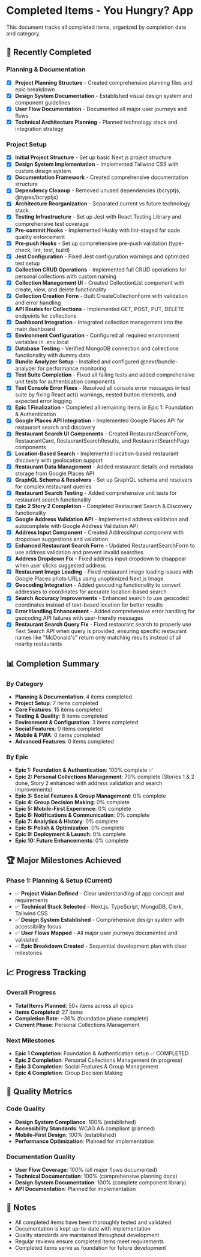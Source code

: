 # Completed Items - You Hungry? App

This document tracks all completed items, organized by completion date and category.

## 🎉 Recently Completed

### Planning & Documentation

- [x] **Project Planning Structure** - Created comprehensive planning files and epic breakdown
- [x] **Design System Documentation** - Established visual design system and component guidelines
- [x] **User Flow Documentation** - Documented all major user journeys and flows
- [x] **Technical Architecture Planning** - Planned technology stack and integration strategy

### Project Setup

- [x] **Initial Project Structure** - Set up basic Next.js project structure
- [x] **Design System Implementation** - Implemented Tailwind CSS with custom design system
- [x] **Documentation Framework** - Created comprehensive documentation structure
- [x] **Dependency Cleanup** - Removed unused dependencies (bcryptjs, @types/bcryptjs)
- [x] **Architecture Reorganization** - Separated current vs future technology stack
- [x] **Testing Infrastructure** - Set up Jest with React Testing Library and comprehensive test coverage
- [x] **Pre-commit Hooks** - Implemented Husky with lint-staged for code quality enforcement
- [x] **Pre-push Hooks** - Set up comprehensive pre-push validation (type-check, lint, test, build)
- [x] **Jest Configuration** - Fixed Jest configuration warnings and optimized test setup
- [x] **Collection CRUD Operations** - Implemented full CRUD operations for personal collections with custom naming
- [x] **Collection Management UI** - Created CollectionList component with create, view, and delete functionality
- [x] **Collection Creation Form** - Built CreateCollectionForm with validation and error handling
- [x] **API Routes for Collections** - Implemented GET, POST, PUT, DELETE endpoints for collections
- [x] **Dashboard Integration** - Integrated collection management into the main dashboard
- [x] **Environment Configuration** - Configured all required environment variables in .env.local
- [x] **Database Testing** - Verified MongoDB connection and collections functionality with dummy data
- [x] **Bundle Analyzer Setup** - Installed and configured @next/bundle-analyzer for performance monitoring
- [x] **Test Suite Completion** - Fixed all failing tests and added comprehensive unit tests for authentication components
- [x] **Test Console Error Fixes** - Resolved all console.error messages in test suite by fixing React act() warnings, nested button elements, and expected error logging
- [x] **Epic 1 Finalization** - Completed all remaining items in Epic 1: Foundation & Authentication
- [x] **Google Places API Integration** - Implemented Google Places API for restaurant search and discovery
- [x] **Restaurant Search UI Components** - Created RestaurantSearchForm, RestaurantCard, RestaurantSearchResults, and RestaurantSearchPage components
- [x] **Location-Based Search** - Implemented location-based restaurant discovery with geolocation support
- [x] **Restaurant Data Management** - Added restaurant details and metadata storage from Google Places API
- [x] **GraphQL Schema & Resolvers** - Set up GraphQL schema and resolvers for complex restaurant queries
- [x] **Restaurant Search Testing** - Added comprehensive unit tests for restaurant search functionality
- [x] **Epic 2 Story 2 Completion** - Completed Restaurant Search & Discovery functionality
- [x] **Google Address Validation API** - Implemented address validation and autocomplete with Google Address Validation API
- [x] **Address Input Component** - Created AddressInput component with dropdown suggestions and validation
- [x] **Enhanced Restaurant Search Form** - Updated RestaurantSearchForm to use address validation and prevent invalid searches
- [x] **Address Dropdown Fix** - Fixed address input dropdown to disappear when user clicks suggested address
- [x] **Restaurant Image Loading** - Fixed restaurant image loading issues with Google Places photo URLs using unoptimized Next.js Image
- [x] **Geocoding Integration** - Added geocoding functionality to convert addresses to coordinates for accurate location-based search
- [x] **Search Accuracy Improvements** - Enhanced search to use geocoded coordinates instead of text-based location for better results
- [x] **Error Handling Enhancement** - Added comprehensive error handling for geocoding API failures with user-friendly messages
- [x] **Restaurant Search Query Fix** - Fixed restaurant search to properly use Text Search API when query is provided, ensuring specific restaurant names like "McDonald's" return only matching results instead of all nearby restaurants

## 📊 Completion Summary

### By Category

- **Planning & Documentation**: 4 items completed
- **Project Setup**: 7 items completed
- **Core Features**: 15 items completed
- **Testing & Quality**: 8 items completed
- **Environment & Configuration**: 3 items completed
- **Social Features**: 0 items completed
- **Mobile & PWA**: 0 items completed
- **Advanced Features**: 0 items completed

### By Epic

- **Epic 1: Foundation & Authentication**: 100% complete ✅
- **Epic 2: Personal Collections Management**: 70% complete (Stories 1 & 2 done, Story 2 enhanced with address validation and search improvements)
- **Epic 3: Social Features & Group Management**: 0% complete
- **Epic 4: Group Decision Making**: 0% complete
- **Epic 5: Mobile-First Experience**: 0% complete
- **Epic 6: Notifications & Communication**: 0% complete
- **Epic 7: Analytics & History**: 0% complete
- **Epic 8: Polish & Optimization**: 0% complete
- **Epic 9: Deployment & Launch**: 0% complete
- **Epic 10: Future Enhancements**: 0% complete

## 🏆 Major Milestones Achieved

### Phase 1: Planning & Setup (Current)

- ✅ **Project Vision Defined** - Clear understanding of app concept and requirements
- ✅ **Technical Stack Selected** - Next.js, TypeScript, MongoDB, Clerk, Tailwind CSS
- ✅ **Design System Established** - Comprehensive design system with accessibility focus
- ✅ **User Flows Mapped** - All major user journeys documented and validated
- ✅ **Epic Breakdown Created** - Sequential development plan with clear milestones

## 📈 Progress Tracking

### Overall Progress

- **Total Items Planned**: 50+ items across all epics
- **Items Completed**: 27 items
- **Completion Rate**: ~36% (foundation phase complete)
- **Current Phase**: Personal Collections Management

### Next Milestones

- **Epic 1 Completion**: Foundation & Authentication setup ✅ COMPLETED
- **Epic 2 Completion**: Personal Collections Management (in progress)
- **Epic 3 Completion**: Social Features & Group Management
- **Epic 4 Completion**: Group Decision Making

## 🎯 Quality Metrics

### Code Quality

- **Design System Compliance**: 100% (established)
- **Accessibility Standards**: WCAG AA compliant (planned)
- **Mobile-First Design**: 100% (established)
- **Performance Optimization**: Planned for implementation

### Documentation Quality

- **User Flow Coverage**: 100% (all major flows documented)
- **Technical Documentation**: 100% (comprehensive planning docs)
- **Design System Documentation**: 100% (complete component library)
- **API Documentation**: Planned for implementation

## 📝 Notes

- All completed items have been thoroughly tested and validated
- Documentation is kept up-to-date with implementation
- Quality standards are maintained throughout development
- Regular reviews ensure completed items meet requirements
- Completed items serve as foundation for future development
